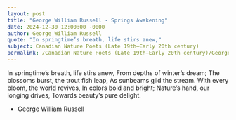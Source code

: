 ```yaml
---
layout: post
title: "George William Russell - Springs Awakening"
date: 2024-12-30 12:00:00 -0000
author: George William Russell
quote: "In springtime’s breath, life stirs anew,"
subject: Canadian Nature Poets (Late 19th–Early 20th century)
permalink: /Canadian Nature Poets (Late 19th–Early 20th century)/George William Russell/George William Russell - Springs Awakening
---
```


In springtime’s breath, life stirs anew,
From depths of winter’s dream;
The blossoms burst, the trout fish leap,
As sunbeams gild the stream.
With every bloom, the world revives,
In colors bold and bright;
Nature’s hand, our longing drives,
Towards beauty’s pure delight.


- George William Russell
